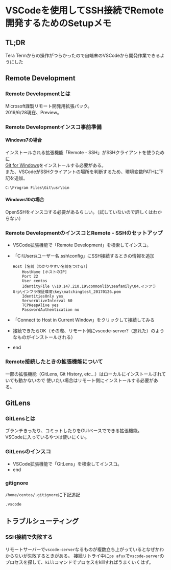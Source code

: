 # VSCodeを使用してSSH接続でRemote開発するためのSetupメモ

## TL;DR

Tera Termからの操作がつらかったので自端末のVSCodeから開発作業できるようにした

## Remote Development

### Remote Developmentとは

Microsoft謹製リモート開発用拡張パック。  
2019/6/28現在、Preview。

### Remote Developmentインスコ事前準備

#### Windows7の場合

インストールされる拡張機能「Remote - SSH」がSSHクライアントを使うために  
[Git for Windows](https://gitforwindows.org/)をインストールする必要がある。  
また、VSCodeがSSHクライアントの場所を判断するため、環境変数PATHに下記を追加。

```path
C:\Program Files\Git\usr\bin
```

#### Windows10の場合

OpenSSHをインスコする必要があるらしい。（試していないので詳しくはわからない）

### Remote DevelopmentのインスコとRemote - SSHのセットアップ

- VSCode拡張機能で「Remote Development」を検索してインスコ。

- 「C:\Users\ユーザー名\.ssh\config」にSSH接続するときの情報を追加

  ```config
  Host [名前（わかりやすい名前をつける）]
      HostName [ホストのIP]
      Port 22
      User centos
      IdentityFile \\10.147.210.19\commonlib\zeafamily\04.インフラGrp\インフラ検証環境\key\matchingtest_20170126.pem
      IdentitiesOnly yes
      ServerAliveInterval 60
      TCPKeepAlive yes
      PasswordAuthentication no
  ```

- 「Connect to Host in Current Window」をクリックして接続してみる

- 接続できたらOK（その際、リモート側にvscode-server?（忘れた）のようなものがインストールされる）

- end

### Remote接続したときの拡張機能について

一部の拡張機能（GitLens, Git History, etc...）はローカルにインストールされていても動かないので
使いたい場合はリモート側にインストールする必要がある。

## GitLens

### GitLensとは

ブランチきったり、コミットしたりをGUIベースでできる拡張機能。  
VSCodeに入っているやつは使いにくい。

### GitLensのインスコ

- VSCode拡張機能で「GitLens」を検索してインスコ。
- end

### gitignore

`/home/centos/.gitignore`に下記追記

```.gitignore
.vscode
```

## トラブルシューティング

### SSH接続で失敗する

リモートサーバーで`vscode-server`なるものが複数立ち上がっているとなぜかわからないが失敗するときがある。
接続リトライ中に`ps afux`で`vscode-server`のプロセスを探して、`kill`コマンドでプロセスをkillすればうまくいくはず。
